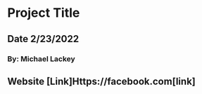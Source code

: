 # Project Title
## Date 2/23/2022
### By: Michael Lackey
## Website [Link]Https://facebook.com[link]
